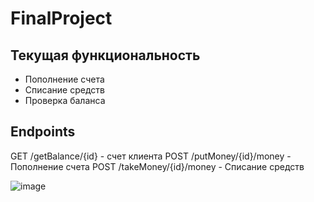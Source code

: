 # FinalProject

## Текущая функциональность
-  Пополнение счета
-  Списание средств
-  Проверка баланса


## Endpoints
GET  /getBalance/{id} - счет клиента
POST  /putMoney/{id}/money - Пополнение счета 
POST  /takeMoney/{id}/money - Списание средств 


![image](https://github.com/user-attachments/assets/667730be-87d1-4ad2-922a-abcd3e3106ae)

